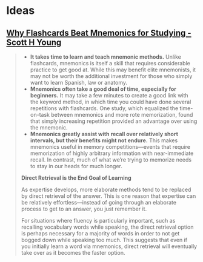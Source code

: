 # Ideas
## [Why Flashcards Beat Mnemonics for Studying - Scott H Young](https://www.scotthyoung.com/blog/2023/06/06/flashcards-vs-mnemonics)
> - **It takes time to learn and teach mnemonic methods.** Unlike flashcards, mnemonics is itself a skill that requires considerable practice to get good at. While this may benefit elite mnemonists, it may not be worth the additional investment for those who simply want to learn Spanish, law or anatomy.
> - **Mnemonics often take a good deal of time, especially for beginners.** It may take a few minutes to create a good link with the keyword method, in which time you could have done several repetitions with flashcards. One study, which equalized the time-on-task between mnemonics and more rote memorization, found that simply increasing repetition provided an advantage over using the mnemonic.
> - **Mnemonics greatly assist with recall over relatively short intervals, but their benefits might not endure.** This makes mnemonics useful in memory competitions—events that require memorization of highly arbitrary information with near-immediate recall. In contrast, much of what we’re trying to memorize needs to stay in our heads for much longer.
> 
> **Direct Retrieval is the End Goal of Learning**
> 
> As expertise develops, more elaborate methods tend to be replaced by direct retrieval of the answer. This is one reason that expertise can be relatively effortless—instead of going through an elaborate process to get to an answer, you just remember it.
> 
> For situations where fluency is particularly important, such as recalling vocabulary words while speaking, the direct retrieval option is perhaps necessary for a majority of words in order to not get bogged down while speaking too much. This suggests that even if you initially learn a word via mnemonics, direct retrieval will eventually take over as it becomes the faster option.